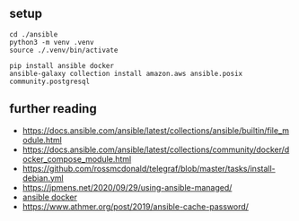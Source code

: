 ## setup
```
cd ./ansible
python3 -m venv .venv
source ./.venv/bin/activate

pip install ansible docker
ansible-galaxy collection install amazon.aws ansible.posix community.postgresql
```

## further reading
* https://docs.ansible.com/ansible/latest/collections/ansible/builtin/file_module.html
* https://docs.ansible.com/ansible/latest/collections/community/docker/docker_compose_module.html
* https://github.com/rossmcdonald/telegraf/blob/master/tasks/install-debian.yml
* https://jpmens.net/2020/09/29/using-ansible-managed/
* [ansible docker](https://github.com/geerlingguy/ansible-role-docker)
* https://www.athmer.org/post/2019/ansible-cache-password/
